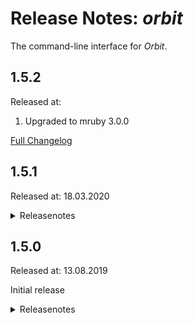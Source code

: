# Release Notes: _orbit_

The command-line interface for _Orbit_.

## 1.5.2

Released at:

1. Upgraded to mruby 3.0.0

[Full Changelog](https://github.com/katzer/orbit/compare/1.5.1...master)

## 1.5.1

Released at: 18.03.2020

<details><summary>Releasenotes</summary>
<p>

1. Added `docker start` and `docker stop` categories.

2. Fixed `web start` and `web stop` for Windows.

3. Singularized folder names.

4. Fixed potential memory leaks.

5. Compiled with `MRB_WITHOUT_FLOAT`

6. Compiled binary for OSX build with MacOSX10.15 SDK.

7. Upgraded to mruby 2.1.0

</p>

[Full Changelog](https://github.com/katzer/orbit/compare/1.5.0...1.5.1)
</details>

## 1.5.0

Released at: 13.08.2019

Initial release

<details><summary>Releasenotes</summary>
<p>

    $ orbit -h

    Usage: orbit [category] [options...] matchers...
    Categories:
    find                      Query planet infos
    exec "COMMAND"            Run command
    exec job "JOB"            Run job
    exec script "PATH"        Run script
    upload "TARGET" "SOURCE"  Upload file
    download "SOURCE"         Download file
    web start                 Start web app
    web stop                  Stop web app
    export "PATH"             Convert KDB file
    env                       Show env vars
    help                      Print this text
    version                   Show version number

Run a sql script on a database:

    $ orbit exec script "path/to/script.sql" type=db@tags:ora11

Execute a command on a server:

    $ orbit exec "hostname" -p type=server

Download a file from a server:

    $ orbit download "remote/file/path" -l "local/file/path" app-package-1 app-package-2

</p>

[Full Changelog](https://github.com/katzer/orbit/compare/eeddffe3cda06958d88e4750f719ae07412c7a3c...1.5.0)
</details>
